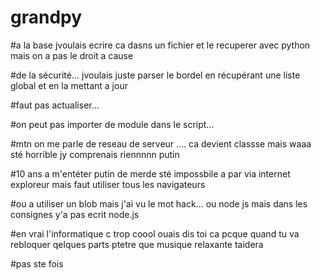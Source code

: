 # grandpy


#a la base jvoulais ecrire ca dasns un fichier et le recuperer avec python mais on a pas le droit a cause

#de la sécurité... jvoulais juste parser le bordel en récupérant une liste global et en la mettant a jour

#faut pas actualiser...

#on peut pas importer de module dans le script...

#mtn on me parle de reseau de serveur .... ca devient classse mais waaa sté horrible jy comprenais riennnnn putin

#10 ans a m'entéter putin de merde sté impossbile a par via internet exploreur mais faut utiliser tous les navigateurs

#ou a utiliser un blob mais j'ai vu le mot hack... ou node js mais dans les consignes y'a pas ecrit node.js

#en vrai l'informatique c trop coool ouais dis toi ca pcque quand tu va rebloquer qelques parts ptetre que musique relaxante taidera

#pas ste fois
